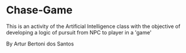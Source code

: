# Chase-Game
This is an activity of the Artificial Intelligence class with the objective of developing a logic of pursuit from NPC to player in a 'game'

By Artur Bertoni dos Santos
